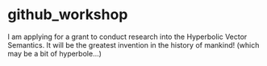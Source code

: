 # github_workshop

I am applying for a grant to conduct research into the Hyperbolic Vector Semantics. It will be the greatest invention in the history of mankind! (which may be a bit of hyperbole...)
